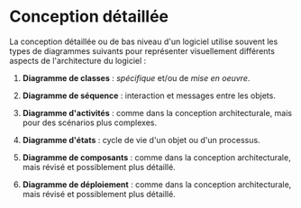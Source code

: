 # Conception détaillée

La conception détaillée ou de bas niveau d'un logiciel utilise souvent les types de diagrammes suivants pour représenter
visuellement différents aspects de l'architecture du logiciel :

1. **Diagramme de classes** : _spécifique_ et/ou de _mise en oeuvre_.

2. **Diagramme de séquence** : interaction et messages entre les objets.

3. **Diagramme d'activités** : comme dans la conception architecturale, mais pour des scénarios plus complexes.

4. **Diagramme d'états** : cycle de vie d'un objet ou d'un processus.

5. **Diagramme de composants** : comme dans la conception architecturale, mais révisé et possiblement plus détaillé.

6. **Diagramme de déploiement** : comme dans la conception architecturale, mais révisé et possiblement plus détaillé.

